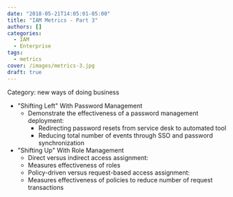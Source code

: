 ```yaml
---
date: "2018-05-21T14:05:01-05:00"
title: "IAM Metrics - Part 3"
authors: []
categories:
  - IAM
  - Enterprise
tags:
  - metrics
cover: /images/metrics-3.jpg
draft: true
---
```


Category: new ways of doing business
* "Shifting Left" With Password Management
  - Demonstrate the effectiveness of a password management deployment:
    + Redirecting password resets from service desk to automated tool
    + Reducing total number of events through SSO and password synchronization
* "Shifting Up" With Role Management
  -  Direct versus indirect access assignment:
    + Measures effectiveness of roles
  -  Policy-driven versus request-based access assignment:
    + Measures effectiveness of policies to reduce number of request transactions